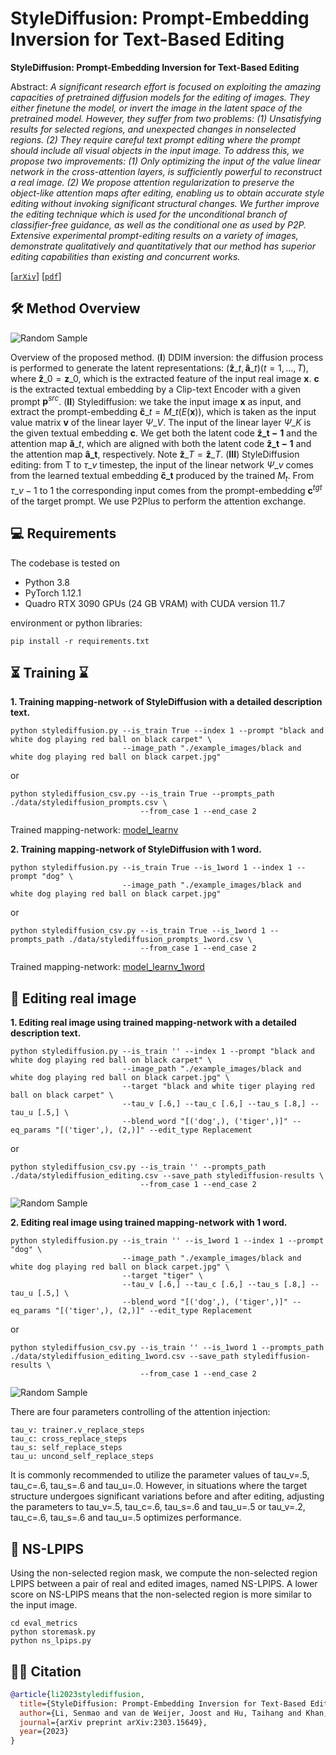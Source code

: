 # StyleDiffusion: Prompt-Embedding Inversion for Text-Based Editing</sub>

**StyleDiffusion: Prompt-Embedding Inversion for Text-Based Editing**<br>

Abstract: *A significant research effort is focused on exploiting the amazing capacities of pretrained diffusion models for the editing of images. They either finetune the model, or invert the image in the latent space of the pretrained model. However, they suffer from two problems: (1) Unsatisfying results for selected regions, and unexpected changes in nonselected regions. (2) They require careful text prompt editing where the prompt should include all visual objects in the input image. To address this, we propose two improvements: (1) Only optimizing the input of the value linear network in the cross-attention layers, is sufficiently powerful to reconstruct a real image. (2) We propose attention regularization to preserve the object-like attention maps after editing, enabling us to obtain accurate style editing without invoking significant structural changes. We further improve the editing technique which is used for the unconditional branch of classifier-free guidance, as well as the conditional one as used by P2P. Extensive experimental prompt-editing results on a variety of images, demonstrate qualitatively and quantitatively that our method has superior editing capabilities than existing and concurrent works.*

[[`arXiv`](https://arxiv.org/abs/2303.15649)] [[`pdf`](https://arxiv.org/pdf/2303.15649.pdf)]

## 🛠️ Method Overview
<span id="method-overview"></span>

![Random Sample](./docs/Overview.jpg)

Overview of the proposed method. ($\textbf{I}$) DDIM inversion: the diffusion process is performed to generate the latent representations: ${(\mathbf{\hat{z}}\_t, \mathbf{\hat{a}}\_t)} (t = 1,...,T)$, where $\mathbf{\hat{z}}\_0 = \mathbf{z}\_0$, which is the extracted feature of the input real image $\mathbf{x}$. $\mathbf{c}$ is the extracted textual embedding by a Clip-text Encoder with a given prompt $\mathbf{p}^{src}$.    ($\textbf{II}$) Stylediffusion: we take the input image $\mathbf{x}$ as input, and extract the prompt-embedding $\mathbf{\widetilde{c}}\_{t} = M\_{t}\left ( E(\mathbf{\mathbf{x}})\right )$, which is taken as the input value matrix $\mathbf{v}$ of the linear layer $\Psi\_V$. The input of  the linear layer $\Psi\_K$ is the given textual embedding $\mathbf{c}$.  We get both the latent code $\mathbf{\widetilde{z}\_{t-1}}$ and the attention map $\mathbf{\widetilde{a}}\_t$, which are aligned with both the latent code $\mathbf{\hat{z}\_{t-1}}$ and the attention map $\mathbf{\hat{a}\_{t}}$, respectively.  Note  $\mathbf{\widetilde{z}}\_T = \mathbf{\hat{z}}\_T$.     ($\textbf{III}$) StyleDiffusion editing: from T to $\tau\_v$ timestep, the input of the linear network $\Psi\_v$ comes from the learned textual embedding $\mathbf{\widetilde {c}\_{t}}$ produced by the trained $M_t$. From $\tau\_{v}-1$ to 1 the corresponding input comes from the prompt-embedding $\mathbf{c}^{tgt}$ of the target prompt. We use P2Plus to perform the attention exchange.

## 💻 Requirements
<span id="requirements"></span>

The codebase is tested on 
* Python 3.8
* PyTorch 1.12.1
* Quadro RTX 3090 GPUs (24 GB VRAM) with CUDA version 11.7

environment or python libraries:

```
pip install -r requirements.txt
```


## ⏳ Training ⌛
<span id="training"></span>
**1. Training mapping-network of StyleDiffusion with a detailed description text.**

```
python stylediffusion.py --is_train True --index 1 --prompt "black and white dog playing red ball on black carpet" \
                         --image_path "./example_images/black and white dog playing red ball on black carpet.jpg"
```

or

```
python stylediffusion_csv.py --is_train True --prompts_path ./data/stylediffusion_prompts.csv \
                             --from_case 1 --end_case 2
```
Trained mapping-network: [model_learnv](https://drive.google.com/drive/folders/11mGPGNhHqH_1TqqSjW9qUFVDL9Ks0Cla?usp=sharing)


**2. Training mapping-network of StyleDiffusion with 1 word.**

```
python stylediffusion.py --is_train True --is_1word 1 --index 1 --prompt "dog" \
                         --image_path "./example_images/black and white dog playing red ball on black carpet.jpg"
```

or

```
python stylediffusion_csv.py --is_train True --is_1word 1 --prompts_path ./data/stylediffusion_prompts_1word.csv \
                             --from_case 1 --end_case 2
```

Trained mapping-network: [model_learnv_1word](https://drive.google.com/drive/folders/1EYjd02UZQwjAO6hl2dKmpEMteoFlN7jC?usp=sharing)

## 🎊 Editing real image
<span id="editing-real-image"></span>

**1. Editing real image using trained mapping-network with a detailed description text.**
```
python stylediffusion.py --is_train '' --index 1 --prompt "black and white dog playing red ball on black carpet" \
                         --image_path "./example_images/black and white dog playing red ball on black carpet.jpg" \
                         --target "black and white tiger playing red ball on black carpet" \
                         --tau_v [.6,] --tau_c [.6,] --tau_s [.8,] --tau_u [.5,] \
                         --blend_word "[('dog',), ('tiger',)]" --eq_params "[('tiger',), (2,)]" --edit_type Replacement
```

or

```
python stylediffusion_csv.py --is_train '' --prompts_path ./data/stylediffusion_editing.csv --save_path stylediffusion-results \
                             --from_case 1 --end_case 2
```

![Random Sample](./docs/stylediffusion_results.jpg)

**2. Editing real image using trained mapping-network with 1 word.**
```
python stylediffusion.py --is_train '' --is_1word 1 --index 1 --prompt "dog" \
                         --image_path "./example_images/black and white dog playing red ball on black carpet.jpg" \
                         --target "tiger" \
                         --tau_v [.6,] --tau_c [.6,] --tau_s [.8,] --tau_u [.5,] \
                         --blend_word "[('dog',), ('tiger',)]" --eq_params "[('tiger',), (2,)]" --edit_type Replacement
```

or

```
python stylediffusion_csv.py --is_train '' --is_1word 1 --prompts_path ./data/stylediffusion_editing_1word.csv --save_path stylediffusion-results \
                             --from_case 1 --end_case 2
```

![Random Sample](./docs/stylediffusion_results_1word.jpg)

There are four parameters controlling of the attention injection:
```
tau_v: trainer.v_replace_steps
tau_c: cross_replace_steps
tau_s: self_replace_steps
tau_u: uncond_self_replace_steps
```
It is commonly recommended to utilize the parameter values of tau_v=.5, tau_c=.6, tau_s=.6 and tau_u=.0. However, in situations where the target structure undergoes significant variations before and after editing, 
adjusting the parameters to tau_v=.5, tau_c=.6, tau_s=.6 and tau_u=.5 or tau_v=.2, tau_c=.6, tau_s=.6 and tau_u=.5 optimizes performance.

## 📏 NS-LPIPS
<span id="ns-lpips"></span>

Using the non-selected region mask, we compute the non-selected region LPIPS between a pair of real and edited images, named NS-LPIPS. A lower score on NS-LPIPS means that the non-selected region is more similar to the input image.
```
cd eval_metrics
python storemask.py
python ns_lpips.py
```

## 🤝🏻 Citation
<span id="citation"></span>

```bibtex
@article{li2023stylediffusion,
  title={StyleDiffusion: Prompt-Embedding Inversion for Text-Based Editing},
  author={Li, Senmao and van de Weijer, Joost and Hu, Taihang and Khan, Fahad Shahbaz and Hou, Qibin and Wang, Yaxing and Yang, Jian},
  journal={arXiv preprint arXiv:2303.15649},
  year={2023}
}
```



